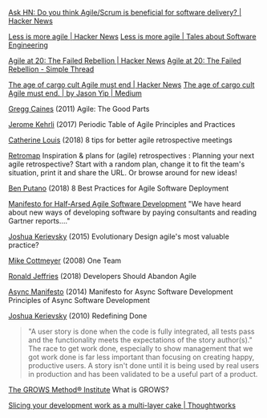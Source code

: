 
[Ask HN: Do you think Agile/Scrum is beneficial for software delivery? | Hacker News](https://news.ycombinator.com/item?id=26345235)

[Less is more agile | Hacker News](https://news.ycombinator.com/item?id=32706548)
[Less is more agile | Tales about Software Engineering](https://beny23.github.io/posts/my_take_on_engineering_room_9/)

[Agile at 20: The Failed Rebellion | Hacker News](https://news.ycombinator.com/item?id=27946382)
[Agile at 20: The Failed Rebellion - Simple Thread](https://www.simplethread.com/agile-at-20-the-failed-rebellion/)

[The age of cargo cult Agile must end | Hacker News](https://news.ycombinator.com/item?id=34886374)
[The age of cargo cult Agile must end. | by Jason Yip | Medium](https://jchyip.medium.com/the-age-of-cargo-cult-agile-must-end-9408e1d13e1d)

[Gregg Caines](http://caines.ca/blog/2011/09/14/yoagile-the-good-parts/)
(2011) Agile: The Good Parts

[Jerome Kehrli](https://www.niceideas.ch/roller2/badtrash/entry/periodic-table-of-agile-principles)
(2017) Periodic Table of Agile Principles and Practices

[Catherine Louis](https://opensource.com/article/18/3/tips-better-agile-retrospective-meetings)
(2018) 8 tips for better agile retrospective meetings

[Retromap](https://retromat.org)
Inspiration & plans for (agile) retrospectives : Planning your next agile retrospective? Start with a random plan, change it to fit the team's situation, print it and share the URL. Or browse around for new ideas!

[Ben Putano](https://stackify.com/deployment-best-practices)
(2018) 8 Best Practices for Agile Software Deployment

[Manifesto for Half-Arsed Agile Software Development](https://www.halfarsedagilemanifesto.org/)
"We have heard about new ways of developing software by paying consultants and reading Gartner reports...."

[Joshua Kerievsky](https://www.industriallogic.com/blog/evolutionary-design/)
(2015) Evolutionary Design
agile's most valuable practice?

[Mike Cottmeyer](https://www.leadingagile.com/2008/04/one-team/)
(2008) One Team

[Ronald Jeffries](https://www.ronjeffries.com/articles/018-01ff/abandon-1/)
(2018) Developers Should Abandon Agile

[Async Manifesto](http://asyncmanifesto.org/)
(2014) Manifesto for Async Software Development
Principles of Async Software Development

[Joshua Kerievsky](https://www.industriallogic.com/blog/redefining-done/)
(2010) Redefining Done
> "A user story is done when the code is fully integrated, all tests pass and the functionality meets the expectations of the story author(s)."
> The race to get work done, especially to show management that we got work done is far less important than focusing on creating happy, productive users.
> A story isn't done until it is being used by real users in production and has been validated to be a useful part of a product.

[The GROWS Method® Institute](https://growsmethod.com/)
What is GROWS?

[Slicing your development work as a multi-layer cake | Thoughtworks](https://www.thoughtworks.com/insights/blog/slicing-your-development-work-multi-layer-cake)
